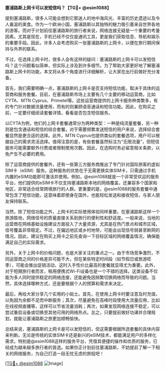 **塞浦路斯上网卡可以发短信吗？【TG💪+ @esim1088】**

提到塞浦路斯，很多人可能会想到它那迷人的地中海风光、丰富的历史遗迹以及令人垂涎的美食。作为一个欧洲小国，塞浦路斯以其独特的魅力吸引着来自世界各地的游客。而对于计划前往塞浦路斯的旅行者来说，网络连接无疑是一个重要的考量因素。尤其是现在，手机已经不仅仅是通讯工具，更是我们获取信息、导航和娱乐的重要手段。因此，许多人会考虑购买一张塞浦路斯的上网卡，以便在旅行期间保持与外界的联系。

不过，在选择上网卡时，很多人会有这样的疑问：塞浦路斯的上网卡可以发短信吗？这个问题看似简单，但实际上涉及到许多细节。为了帮助大家更好地了解塞浦路斯上网卡的功能，本文将从多个角度进行详细解析，让大家在出行前做好充分准备。

首先，我们需要明确一点，塞浦路斯的上网卡是否支持短信功能，取决于具体的运营商和服务套餐。目前，在塞浦路斯市场上主要有几个主要的移动运营商，比如CYTA、MTN Cyprus、Primetel等。这些运营商提供的上网卡服务种类繁多，有的专门针对数据流量使用，而有的则兼顾语音通话和短信功能。因此，在购买之前，一定要仔细阅读套餐详情，看看是否包含短信服务。

以CYTA为例，他们的上网卡套餐通常分为两种类型：一种是纯流量套餐，另一种则是包含通话和短信的综合套餐。对于需要频繁发送短信的用户来说，选择综合套餐显然是更合适的选择。此外，MTN Cyprus也提供类似的套餐选项，用户可以根据自己的需求灵活选择。值得注意的是，有些套餐虽然标注为“无限流量”，但短信服务可能需要额外付费或者限制使用次数。因此，在选购时务必留意相关条款，以免产生不必要的费用。

除了运营商提供的套餐外，还有一些第三方服务商推出了专门针对国际旅客的虚拟SIM卡（eSIM）服务。这种服务的优势在于无需更换实体SIM卡，只需通过手机内置的eSIM功能即可激活并使用。例如，@esim1088就是一个非常受欢迎的服务平台，他们提供的eSIM卡不仅支持塞浦路斯本地的网络覆盖，还兼容多个国家和地区，非常适合经常跨境旅行的人群。更重要的是，@esim1088的服务套餐中通常包含了短信功能，这意味着即使身在国外，也能轻松发送和接收短信，与家人朋友保持联系。

当然，除了短信功能之外，上网卡的实际使用体验同样重要。在塞浦路斯这样一个旅游胜地，网络信号的质量直接关系到旅行的便利性和舒适度。一般来说，当地的运营商在网络基础设施建设方面投入了大量资源，尤其是在热门景点和城市区域，信号覆盖非常稳定。不过，在偏远地区或乡村地带，可能会出现信号弱甚至断网的情况。因此，建议在购买上网卡之前先查询一下目标区域的网络覆盖情况，确保能满足自己的实际需求。

另外，关于上网卡的价格问题，也是大家关注的重点之一。由于市场竞争激烈，不同运营商之间的价格差异可能不大，但在某些特定时间段（如节假日或旅游旺季），可能会推出促销活动，这时入手性价比最高的套餐就显得尤为重要。此外，对于短期旅行者而言，租用便携式Wi-Fi设备也是一个不错的选择。这类设备不仅能为多人同时提供稳定的网络连接，还能避免因频繁切换网络而导致的问题。当然，具体选择哪种方式，还是要根据个人的预算和需求来决定。

最后，再给大家分享几个实用的小贴士。首先，在使用上网卡时要注意及时充值，以免因为余额不足而中断服务；其次，尽量避免在高峰时段使用大流量应用，比如在线视频直播等，这样可以节省流量消耗；再次，如果发现网络连接不稳定，可以尝试重启设备或切换至其他可用的网络热点。总之，只要提前做好功课并合理规划，就能让塞浦路斯之旅更加顺畅愉快。

总结来说，塞浦路斯的上网卡是可以发短信的，但这需要根据所选套餐的具体内容来判断。无论是传统的实体SIM卡还是新兴的eSIM技术，都能满足用户的多样化需求。特别是@esim1088这样的服务平台，凭借其便捷的操作和优质的服务，已经成为越来越多旅行者的首选。如果你正计划前往塞浦路斯，不妨提前了解一下相关的网络服务，为自己打造一段无忧无虑的旅程吧！

[[TG💪+ @esim1088](https://t.me/s/esim1088) ![Image](https://i.postimg.cc/4NQfJmqS/Snipaste-2025-05-13-00-14-12.png)]